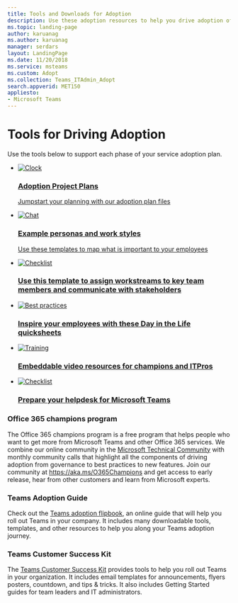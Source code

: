 ```yaml
---
title: Tools and Downloads for Adoption
description: Use these adoption resources to help you drive adoption of Microsoft Teams and other Office 365 services.
ms.topic: landing-page
author: karuanag
ms.author: karuanag
manager: serdars
layout: LandingPage
ms.date: 11/20/2018
ms.service: msteams
ms.custom: Adopt
ms.collection: Teams_ITAdmin_Adopt
search.appverid: MET150
appliesto: 
- Microsoft Teams
---
```

# Tools for Driving Adoption 

Use the tools below to support each phase of your service adoption plan.  

<ul class="panelContent cardsFTitle">
    <li>
        <a href="https://github.com/MicrosoftDocs/OfficeDocs-SkypeForBusiness/blob/live/Teams/downloads/teams-adopt-service-adoption-plans-oct-2018.zip
?raw=true">
        <div class="cardSize">
            <div class="cardPadding">
                <div class="card">
                    <div class="cardImageOuter">
                        <div class="cardImage">
                            <img src="https://docs.microsoft.com/en-us/office/media/icons/clock-teams.svg" alt="Clock" />
                        </div>
                    </div>
                    <div class="cardText">
                        <h3>Adoption Project Plans</h3>
                        <p>Jumpstart your planning with our adoption plan files</p>
                    </div>
                </div>
            </div>
        </div>
        </a>
    </li>
    <li>
        <a href="https://github.com/MicrosoftDocs/OfficeDocs-SkypeForBusiness/blob/live/Teams/downloads/teams-adopt-example-personas.zip
?raw=true">
        <div class="cardSize">
            <div class="cardPadding">
                <div class="card">
                    <div class="cardImageOuter">
                        <div class="cardImage">
                            <img src="https://docs.microsoft.com/en-us/office/media/icons/users-people.svg" alt="Chat" />
                        </div>
                    </div>
                    <div class="cardText">
                        <h3>Example personas and work styles</h3>
                        <p>Use these templates to map what is important to your employees<p>
                    </div>
                </div>
            </div>
        </div>
        </a>
    </li>
    <li>
        <a href="https://github.com/MicrosoftDocs/OfficeDocs-SkypeForBusiness/blob/live/Teams/downloads/teams-adopt-work-assign-and-stakeholders.zip
?raw=true">
        <div class="cardSize">
            <div class="cardPadding">
                <div class="card">
                    <div class="cardImageOuter">
                        <div class="cardImage">
                            <img src="https://docs.microsoft.com/en-us/office/media/icons/task-checklist-planning-teams.svg" alt="Checklist" />
                        </div>
                    </div>
                    <div class="cardText">
                        <h3>Use this template to assign workstreams to key team members and communicate with stakeholders</h3>
                    </div>
                </div>
            </div>
        </div>
        </a>
    </li>
    <li>
        <a href="https://github.com/MicrosoftDocs/OfficeDocs-SkypeForBusiness/blob/live/Teams/downloads/teams-adopt-day-in-the-life-quicksheets.zip
?raw=true">
        <div class="cardSize">
            <div class="cardPadding">
                <div class="card">
                    <div class="cardImageOuter">
                        <div class="cardImage">
                            <img src="https://docs.microsoft.com/en-us//office/media/icons/best-practices-teams.svg" alt="Best practices" />
                        </div>
                    </div>
                    <div class="cardText">
                        <h3>Inspire your employees with these Day in the Life quicksheets</h3>
                    </div>
                </div>
            </div>
        </div>
        </a>
    </li>
    <li>
        <a href="https://aka.ms/CoffeeintheCloud">
        <div class="cardSize">
            <div class="cardPadding">
                <div class="card">
                    <div class="cardImageOuter">
                        <div class="cardImage">
                            <img src="https://docs.microsoft.com/en-us/office/media/icons/education-tutorial-teams.svg" alt="Training" />
                        </div>
                    </div>
                    <div class="cardText">
                        <h3>Embeddable video resources for champions and ITPros</h3>
                    </div>
                </div>
            </div>
        </div>
        </a>
    </li>
<li>
        <a href="https://github.com/MicrosoftDocs/OfficeDocs-SkypeForBusiness/blob/live/Teams/downloads/teams-adopt-helpdesk-guide.pdf
?raw=true">
        <div class="cardSize">
            <div class="cardPadding">
                <div class="card">
                    <div class="cardImageOuter">
                        <div class="cardImage">
                            <img src="https://docs.microsoft.com/en-us/office/media/icons/success.svg" alt="Checklist" />
                        </div>
                    </div>
                    <div class="cardText">
                        <h3>Prepare your helpdesk for Microsoft Teams</h3>
                    </div>
                </div>
            </div>
        </div>
        </a>
    </li></ul>


### Office 365 champions program
The Office 365 champions program is a free program that helps people who want to get more from Microsoft Teams and other Office 365 services. We combine our online community in the [Microsoft Technical Community](https://aka.ms/DriveAdoption) with monthly community calls that highlight all the components of driving adoption from governance to best practices to new features. Join our community at https://aka.ms/O365Champions and get access to early release, hear from other customers and learn from Microsoft experts.  

### Teams Adoption Guide
Check out the [Teams adoption flipbook](https://aka.ms/teamstoolkit), an online guide that will help you roll out Teams in your company. It includes many downloadable tools, templates, and other resources to help you along your Teams adoption journey.

### Teams Customer Success Kit
The [Teams Customer Success Kit](https://download.microsoft.com/download/A/E/9/AE984CD4-CF4B-41E7-9ABD-6735E3F01897/MicrosoftTeamsCustomerSuccessKit.zip) provides tools to help you roll out Teams in your organization. It includes email templates for announcements, flyers posters, countdown, and tips & tricks. It also includes Getting Started guides for team leaders and IT administrators.
